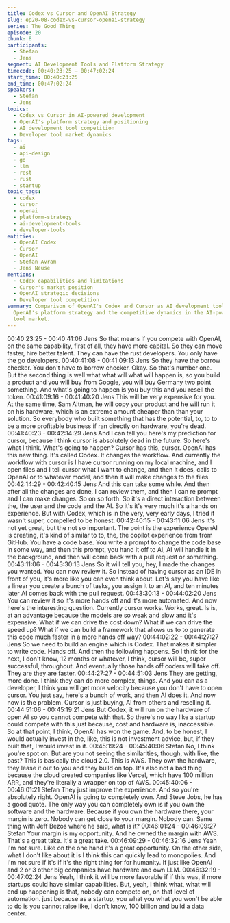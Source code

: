 ```yaml
---
title: Codex vs Cursor and OpenAI Strategy
slug: ep20-08-codex-vs-cursor-openai-strategy
series: The Good Thing
episode: 20
chunk: 8
participants:
  - Stefan
  - Jens
segment: AI Development Tools and Platform Strategy
timecode: 00:40:23:25 – 00:47:02:24
start_time: 00:40:23:25
end_time: 00:47:02:24
speakers:
  - Stefan
  - Jens
topics:
  - Codex vs Cursor in AI-powered development
  - OpenAI's platform strategy and positioning
  - AI development tool competition
  - Developer tool market dynamics
tags:
  - ai
  - api-design
  - go
  - llm
  - rest
  - rust
  - startup
topic_tags:
  - codex
  - cursor
  - openai
  - platform-strategy
  - ai-development-tools
  - developer-tools
entities:
  - OpenAI Codex
  - Cursor
  - OpenAI
  - Stefan Avram
  - Jens Neuse
mentions:
  - Codex capabilities and limitations
  - Cursor's market position
  - OpenAI strategic decisions
  - Developer tool competition
summary: Comparison of OpenAI's Codex and Cursor as AI development tools, analyzing
  OpenAI's platform strategy and the competitive dynamics in the AI-powered developer
  tool market.
---
```


00:40:23:25 - 00:40:41:06
Jens
So that means if you compete with OpenAI, on the same capability, first of all, they have more
capital. So they can move faster, hire better talent. They can have the rust developers. You only
have the go developers.
00:40:41:08 - 00:41:09:13
Jens
So they have the borrow checker. You don't have to borrow checker. Okay. So that's number
one. But the second thing is well what what will what will happen is, so you build a product and
you will buy from Google, you will buy Germany two point something. And what's going to
happen is you buy this and you resell the token.
00:41:09:16 - 00:41:40:20
Jens
This will be very expensive for you. At the same time, Sam Altman, he will copy your product
and he will run it on his hardware, which is an extreme amount cheaper than than your solution.
So everybody who built something that has the potential, to, to to be a more profitable business
if ran directly on hardware, you're dead.
00:41:40:23 - 00:42:14:29
Jens
And I can tell you here's my prediction for cursor, because I think cursor is absolutely dead in
the future. So here's what I think. What's going to happen? Cursor has this, cursor. OpenAI has
this new thing. It's called Codex. It changes the workflow. And currently the workflow with cursor
is I have cursor running on my local machine, and I open files and I tell cursor what I want to
change, and then it does, calls to OpenAI or to whatever model, and then it will make changes
to the files.
00:42:14:29 - 00:42:40:15
Jens
And this can take some while. And then after all the changes are done, I can review them, and
then I can re prompt and I can make changes. So on so forth. So it's a direct interaction
between the, the user and the code and the AI. So it's it's very much it's a hands on experience.
But with Codex, which is in the very, very early days, I tried it wasn't super, compelled to be
honest.
00:42:40:15 - 00:43:11:06
Jens
It's not yet great, but the not so important. The point is the experience OpenAI is creating, it's
kind of similar to to, the, the copilot experience from from GitHub. You have a code base. You
write a prompt to change the code base in some way, and then this prompt, you hand it off to AI,
AI will handle it in the background, and then will come back with a pull request or something.
00:43:11:06 - 00:43:30:13
Jens
So it will tell you, hey, I made the changes you wanted. You can now review it. So instead of
having cursor as an IDE in front of you, it's more like you can even think about. Let's say you
have like a linear you create a bunch of tasks, you assign it to an AI, and ten minutes later AI
comes back with the pull request.
00:43:30:13 - 00:44:02:20
Jens
You can review it so it's more hands off and it's more automated. And now here's the interesting
question. Currently cursor works. Works, great. Is is, at an advantage because the models are
so weak and slow and it's expensive. What if we can drive the cost down? What if we can drive
the speed up? What if we can build a framework that allows us to to generate this code much
faster in a more hands off way?
00:44:02:22 - 00:44:27:27
Jens
So we need to build an engine which is Codex. That makes it simpler to write code. Hands off.
And then the following happens. So I think for the next, I don't know, 12 months or whatever, I
think, cursor will be, super successful, throughout. And eventually those hands off coders will
take off. They are they are faster.
00:44:27:27 - 00:44:51:03
Jens
They are getting, more done. I think they can do more complex, things. And you can as a
developer, I think you will get more velocity because you don't have to open cursor. You just say,
here's a bunch of work, and then AI does it. And now now is the problem. Cursor is just buying,
AI from others and reselling it.
00:44:51:06 - 00:45:19:21
Jens
But Codex, it will run on the hardware of open AI so you cannot compete with that. So there's no
way like a startup could compete with this just because, cost and hardware is, inaccessible. So
at that point, I think, OpenAI has won the game. And, to be honest, I would actually invest in the,
like, this is not investment advice, but, if they built that, I would invest in it.
00:45:19:24 - 00:45:40:06
Stefan
No, I think you're spot on. But are you not seeing the similarities, though, with like, the past?
This is basically the cloud 2.0. This is AWS. They own the hardware, they lease it out to you and
they build on top. It's also not a bad thing because the cloud created companies like Vercel,
which have 100 million ARR, and they're literally a wrapper on top of AWS.
00:45:40:06 - 00:46:01:21
Stefan
They just improve the experience. And so you're absolutely right. OpenAI is going to completely
own. And Steve Jobs, he has a good quote. The only way you can completely own is if you own
the software and the hardware. Because if you own the hardware there, your margin is zero.
Nobody can get close to your margin. Nobody can. Same thing with Jeff Bezos where he said,
what is it?
00:46:01:24 - 00:46:09:27
Stefan
Your margin is my opportunity. And he owned the margin with AWS. That's a great take. It's a
great take.
00:46:09:29 - 00:46:32:16
Jens
Yeah I'm not sure. Like on the one hand it's a great opportunity. On the other side, what I don't
like about it is I think this can quickly lead to monopolies. And I'm not sure if it's if it's the right
thing for for humanity. If just like OpenAI and 2 or 3 other big companies have hardware and
own LLM.
00:46:32:19 - 00:47:02:24
Jens
Yeah, I think it will be more favorable if if this was, if more startups could have similar
capabilities. But, yeah, I think what, what will end up happening is that, nobody can compete on,
on that level of automation. just because as a startup, you what you what you won't be able to
do is you cannot raise like, I don't know, 100 billion and build a data center.